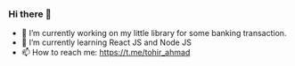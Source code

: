 ### Hi there 👋

- 🔭 I’m currently working on my little library for some banking transaction.
- 🌱 I’m currently learning React JS and Node JS
- 📫 How to reach me: https://t.me/tohir_ahmad

<!--
**oinpentuls/oinpentuls** is a ✨ _special_ ✨ repository because its `README.md` (this file) appears on your GitHub profile.

Here are some ideas to get you started:

- 🔭 I’m currently working on ...
- 🌱 I’m currently learning ...
- 👯 I’m looking to collaborate on ...
- 🤔 I’m looking for help with ...
- 💬 Ask me about ...
- 📫 How to reach me: ...
- 😄 Pronouns: ...
- ⚡ Fun fact: ...
-->
